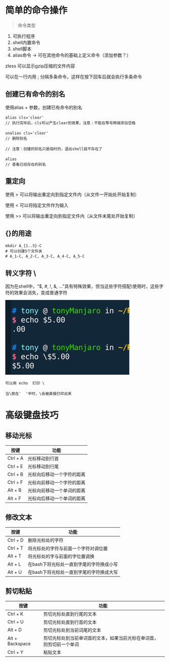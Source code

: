 # 简单的命令操作


> 命令类型

1. 可执行程序
2. shell内置命令
3. shell脚本
4. alias命令 -> 可在其他命令的基础上定义命令（添加参数？）



zless 可以显示gzip压缩的文件内容


可以在一行内用 ; 分隔多条命令，这样在按下回车后就会执行多条命令


## 创建已有命令的别名
使用alias + 参数，创建已有命令的别名

```shell
alias cls='clear'
// 执行完毕后，cls可以产生clear的效果，注意：不能在等号两端添加空格

unalias cls='clear'
// 删除别名

// 注意：创建的别名只是临时的，退出shell就不存在了

alias 
// 查看已经存在的别名
```


## 重定向


使用 > 可以将输出重定向到指定文件内（从文件一开始处开始复制）

使用 < 可以将指定文件作为输入

使用 >> 可以将输出重定向到指定文件内（从文件末尾处开始复制）


## {}的用途

```shell
mkdir A_{1..5}-C
# 可以创建5个文件夹
# A_1-C, A_2-C, A_3-C, A_4-C, A_5-C 
```

## 转义字符 \

因为在shell中，“$, #, !, &, ...”具有特殊效果，但当这些字符搭配\使用时，这些字符的效果会消失，变成普通字符

![转义字符](img/转义字符.png)

```shell
可以用 echo  打印 \

当\放在'  '中时，\会被直接打印出来
```


# 高级键盘技巧


## 移动光标
|按键           | 功能   |
|-----------|------------|
|Ctrl + A    |光标移动到行首|
|Ctrl + E    |光标移动到行尾|
|Ctrl + B    |光标向后移动一个字符的距离|
|Ctrl + F    |光标向前移动一个字符的距离|
|Alt + B    |光标向前移动一个单词的距离|
|Alt + F    |光标向后移动一个单词的距离|

## 修改文本

|按键 | 功能  |
|----|----|
|  Ctrl + D | 删除光标处的字符  |
|  Ctrl + T | 将光标处的字符与前面一个字符对调位置  |
|  Alt + T | 将光标处的字与前面的字位置调换  |
|   Alt + L| 在bash下将光标处一直到字尾的字符换成小写  |
|   Alt + U| 在bash下将光标处一直到字尾的字符换成大写  |

## 剪切粘贴

|按键|功能|
|----|----|
|Ctrl + K|  剪切光标处直到行尾的文本|
|Ctrl + U|  剪切光标处直到行首的文本|
|Alt + D|   剪切光标处到当前词尾的文本|
|Alt + Backspace|剪切光标处到当前单词首的文本，如果当前光标在单词首，则剪切前一个单词|
|Ctrl + Y|  粘贴文本|





















